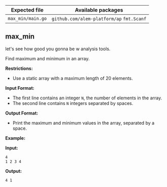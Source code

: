 | Expected file     | Available packages                        |
| ----------------- | ----------------------------------------- |
| `max_min/main.go` | `github.com/alem-platform/ap` `fmt.Scanf` |

## max_min

<p data-story-username="a-J-nx"> let's see how good you gonna be w analysis tools.</p>


Find maximum and minimum in an array.

**Restrictions:**
- Use a static array with a maximum length of 20 elements.

**Input Format:**
- The first line contains an integer `N`, the number of elements in the array.
- The second line contains `N` integers separated by spaces.

**Output Format:**
- Print the maximum and minimum values in the array, separated by a space.

**Example:**

**Input:**
```
4
1 2 3 4
```

**Output:**
```
4 1
```
